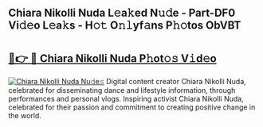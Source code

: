 ## Chiara Nikolli Nuda L𝚎a𝚔ed N𝚞𝚍e - Part-DF0 Vi𝚍𝚎o L𝚎a𝚔s - H𝚘𝚝 O𝚗𝚕yf𝚊ns P𝚑𝚘tos ObVBT

# <h2><a href="http://kf1tu9.oniu.top/?m=Chiara+Nikolli+Nuda">🔗👉 🔴 Chiara Nikolli Nuda P𝚑ot𝚘𝚜 V𝚒d𝚎o</a></h2>

[![Chiara Nikolli Nuda Nu𝚍e𝚜](https://i.imgur.com/0qMVB7G.gif)](http://kf1tu9.oniu.top/?m=Chiara+Nikolli+Nuda)
Digital content creator Chiara Nikolli Nuda, celebrated for disseminating dance and lifestyle information, through performances and personal vlogs. Inspiring activist Chiara Nikolli Nuda, celebrated for their passion and commitment to creating positive change in the world.  
